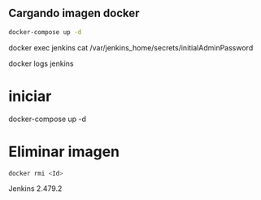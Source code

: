 ## Cargando imagen docker

```bash
docker-compose up -d
```


docker exec jenkins cat /var/jenkins_home/secrets/initialAdminPassword

docker logs jenkins

# iniciar
docker-compose up -d  

# Eliminar imagen

```bash
docker rmi <Id>
```

Jenkins 2.479.2
